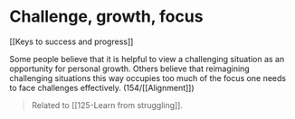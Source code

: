 # Challenge, growth, focus

[[Keys to success and progress]]

Some people believe that it is helpful to view a challenging situation as an opportunity for personal growth.
Others believe that reimagining challenging situations this way occupies too much of the focus one needs to face challenges effectively.
(154/[[Alignment]])

> Related to [[125-Learn from struggling]].